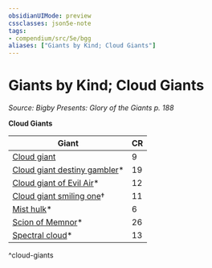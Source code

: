 ```yaml
---
obsidianUIMode: preview
cssclasses: json5e-note
tags:
- compendium/src/5e/bgg
aliases: ["Giants by Kind; Cloud Giants"]
---
```

# Giants by Kind; Cloud Giants
*Source: Bigby Presents: Glory of the Giants p. 188* 

**Cloud Giants**

| Giant | CR |
|-------|----|
| [Cloud giant](/Systems/5e/bestiary/giant/cloud-giant.md) | 9 |
| [Cloud giant destiny gambler](/Systems/5e/bestiary/giant/cloud-giant-destiny-gambler-bgg.md)* | 19 |
| [Cloud giant of Evil Air](/Systems/5e/bestiary/giant/cloud-giant-of-evil-air-bgg.md)* | 12 |
| [Cloud giant smiling one](/Systems/5e/bestiary/giant/cloud-giant-smiling-one-mpmm.md)† | 11 |
| [Mist hulk](/Systems/5e/bestiary/elemental/mist-hulk-bgg.md)* | 6 |
| [Scion of Memnor](/Systems/5e/bestiary/giant/scion-of-memnor-bgg.md)* | 26 |
| [Spectral cloud](/Systems/5e/bestiary/undead/spectral-cloud-bgg.md)* | 13 |
^cloud-giants